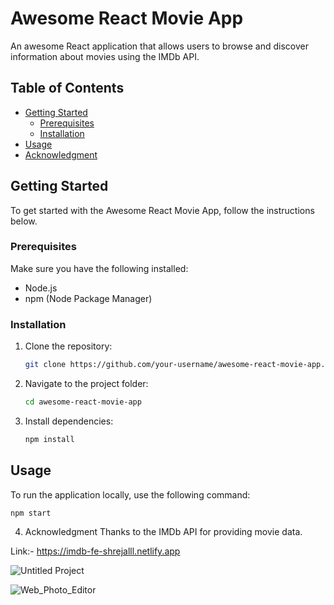 # Awesome React Movie App

An awesome React application that allows users to browse and discover information about movies using the IMDb API.

## Table of Contents

- [Getting Started](#getting-started)
  - [Prerequisites](#prerequisites)
  - [Installation](#installation)
- [Usage](#usage)
- [Acknowledgment](#acknowledgment)

## Getting Started

To get started with the Awesome React Movie App, follow the instructions below.

### Prerequisites

Make sure you have the following installed:

- Node.js
- npm (Node Package Manager)

### Installation

1. Clone the repository:

    ```bash
    git clone https://github.com/your-username/awesome-react-movie-app.git
    ```

2. Navigate to the project folder:

    ```bash
    cd awesome-react-movie-app
    ```

3. Install dependencies:

    ```bash
    npm install
    ```

## Usage

To run the application locally, use the following command:

```bash
npm start
```
4. Acknowledgment
Thanks to the IMDb API for providing movie data.

Link:- https://imdb-fe-shrejalll.netlify.app

![Untitled Project](https://github.com/Shrejalll/imdb-fe-react/assets/139336892/60e962be-0b27-4bb6-9de7-956f31882bad)

![Web_Photo_Editor](https://github.com/Shrejalll/imdb-fe-react/assets/139336892/b40b7cad-6159-469f-9d72-596b7465f6bf)

